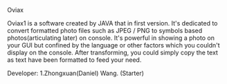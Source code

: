Oviax

   Oviax1 is a software created by JAVA that in first version. It's dedicated to convert formatted photo files such as JPEG / PNG to symbols based photos(articulating later) on console. It's powerful in showing a photo on your GUI but confined by the language or other factors which you couldn't display on the console. After transforming, you could simply copy the text as text have been formatted to feed your need.



Developer:
1.Zhongxuan(Daniel) Wang. (Starter)
